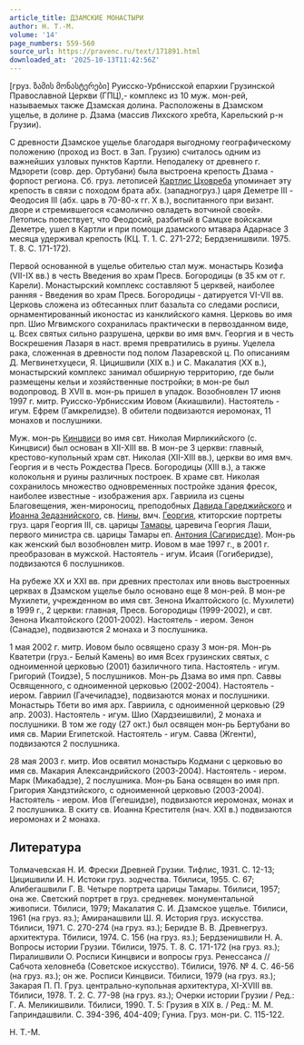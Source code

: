 ```yaml
---
article_title: ДЗАМСКИЕ МОНАСТЫРИ
author: Н. Т.-М.
volume: '14'
page_numbers: 559-560
source_url: https://pravenc.ru/text/171891.html
downloaded_at: '2025-10-13T11:42:56Z'
---
```


[груз. ზამის მონასტერები] Руисско-Урбнисской епархии Грузинской Православной Церкви (ГПЦ),- комплекс из 10 муж. мон-рей, называемых также Дзамская долина. Расположены в Дзамском ущелье, в долине р. Дзама (массив Лихского хребта, Карельский р-н Грузии).

С древности Дзамское ущелье благодаря выгодному географическому положению (проход из Вост. в Зап. Грузию) считалось одним из важнейших узловых пунктов Картли. Неподалеку от древнего г. Мдзорети (совр. дер. Ортубани) была выстроена крепость Дзама - форпост региона. Сб. груз. летописей [Картлис Цховреба](<https://pravenc.ru/text/Картлис Цховреба.html>) упоминает эту крепость в связи с походом брата абх. (западногруз.) царя Деметре III - Феодосия III (абх. царь в 70-80-х гг. X в.), воспитанного при визант. дворе и стремившегося «самолично овладеть вотчиной своей». Летопись повествует, что Феодосий, разбитый в Самцхе войсками Деметре, ушел в Картли и при помощи дзамского мтавара Адарнасе 3 месяца удерживал крепость (КЦ. Т. 1. С. 271-272; Бердзенишвили. 1975. Т. 8. С. 171-172).

Первой основанной в ущелье обителью стал муж. монастырь Козифа (VII-IX вв.) в честь Введения во храм Пресв. Богородицы (в 35 км от г. Карели). Монастырский комплекс составляют 5 церквей, наиболее ранняя - Введения во храм Пресв. Богородицы - датируется VI-VII вв. Церковь сложена из обтесанных плит базальта со следами росписи, орнаментированный иконостас из канклийского камня. Церковь во имя прп. Шио Мгвимского сохранилась практически в первозданном виде, ц. Всех святых сильно разрушена, церкви во имя вмч. Георгия и в честь Воскрешения Лазаря в наст. время превратились в руины. Уцелела рака, сложенная в древности под полом Лазаревской ц. По описаниям Д. Мегвинетхуцеси, Я. Цицишвили (XIX в.) и С. Макалатия (XX в.), монастырский комплекс занимал обширную территорию, где были размещены кельи и хозяйственные постройки; в мон-ре был водопровод. В XVII в. мон-рь пришел в упадок. Возобновлен 17 июня 1997 г. митр. Руисско-Урбнисским Иовом (Акиашвили). Настоятель - игум. Ефрем (Гамкрелидзе). В обители подвизаются иеромонах, 11 монахов и послушники.

Муж. мон-рь [Кинцвиси](https://pravenc.ru/text/Кинцвиси.html) во имя свт. Николая Мирликийского (с. Кинцвиси) был основан в XII-XIII вв. В мон-ре 3 церкви: главный, крестово-купольный храм свт. Николая (XII-XIII вв.), церкви во имя вмч. Георгия и в честь Рождества Пресв. Богородицы (XIII в.), а также колокольня и руины различных построек. В храме свт. Николая сохранилось множество одновременных постройке здания фресок, наиболее известные - изображения арх. Гавриила из сцены Благовещения, жен-мироносиц, преподобных [Давида Гареджийского](<https://pravenc.ru/text/Давида Гареджийского.html>) и [Иоанна Зедазнийского](<https://pravenc.ru/text/Иоанна Зедазнийского.html>), св. [Нины](https://pravenc.ru/text/Нины.html), вмч. [Георгия](https://pravenc.ru/text/Георгий.html), ктиторские портреты груз. царя Георгия III, св. царицы [Тамары](https://pravenc.ru/text/Тамара.html), царевича Георгия Лаши, первого министра св. царицы Тамары еп. [Антония (Сагирисдзе)](<https://pravenc.ru/text/Антония (Сагирисдзе).html>). Мон-рь как женский был возобновлен митр. Иовом в мае 1997 г., в 2001 г. преобразован в мужской. Настоятель - игум. Исаия (Гогиберидзе), подвизаются 6 послушников.

На рубеже XX и XXI вв. при древних престолах или вновь выстроенных церквах в Дзамском ущелье было основано еще 8 мон-рей. В мон-ре Мухилети, учрежденном во имя свт. Зенона Икалтойского (с. Мухилети) в 1999 г., 2 церкви: главная, Пресв. Богородицы (1999-2002), и свт. Зенона Икалтойского (2001-2002). Настоятель - иером. Зенон (Санадзе), подвизаются 2 монаха и 3 послушника.

1 мая 2002 г. митр. Иовом было освящено сразу 3 мон-ря. Мон-рь Кватетри (груз.- Белый Камень) во имя Всех грузинских святых, с одноименной церковью (2001) базиличного типа. Настоятель - игум. Григорий (Тоидзе), 5 послушников. Мон-рь Дзама во имя прп. Саввы Освященного, с одноименной церковью (2002-2004). Настоятель - иером. Гавриил (Гачечиладзе), подвизаются монах и послушники. Монастырь Тбети во имя арх. Гавриила, с одноименной церковью (29 апр. 2003). Настоятель - игум. Шио (Хардзеишвили), 2 монаха и послушники. В том же году (27 окт.) был освящен мон-рь Бертубани во имя св. Марии Египетской. Настоятель - игум. Савва (Жгенти), подвизаются 2 послушника.

28 мая 2003 г. митр. Иов освятил монастырь Кодмани с церковью во имя св. Макария Александрийского (2003-2004). Настоятель - иером. Марк (Микабадзе), 2 послушника. Мон-рь Бана освящен во имя прп. Григория Хандзтийского, с одноименной церковью (2003-2004). Настоятель - иером. Иов (Гегешидзе), подвизаются иеромонах, монах и 2 послушника. В скиту св. Иоанна Крестителя (нач. XXI в.) подвизаются иеромонах и 2 монаха.

## Литература

Толмачевская Н. И. Фрески Древней Грузии. Тифлис, 1931. С. 12-13; Цицишвили И. Н. Истоки груз. зодчества. Тбилиси, 1955. С. 67; Алибегашвили Г. В. Четыре портрета царицы Тамары. Тбилиси, 1957; она же. Светский портрет в груз. средневек. монументальной живописи. Тбилиси, 1979; Макалатия С. И. Дзамское ущелье. Тбилиси, 1961 (на груз. яз.); Амиранашвили Ш. Я. История груз. искусства. Тбилиси, 1971. С. 270-274 (на груз. яз.); Беридзе В. В. Древнегруз. архитектура. Тбилиси, 1974. С. 156 (на груз. яз.); Бердзенишвили Н. А. Вопросы истории Грузии. Тбилиси, 1975. Т. 8. С. 171-172 (на груз. яз.); Пиралишвили О. Росписи Кинцвиси и вопросы груз. Ренессанса // Сабчота хеловнеба (Советское искусство). Тбилиси, 1976. № 4. С. 46-56 (на груз. яз.); он же. Росписи Кинцвиси. Тбилиси, 1979 (на груз. яз.); Закарая П. П. Груз. центрально-купольная архитектура, XI-XVIII вв. Тбилиси, 1978. Т. 2. С. 77-98 (на груз. яз.); Очерки истории Грузии / Ред.: Г. А. Меликишвили. Тбилиси, 1990. Т. 5: Грузия в XIX в. / Ред.: М. М. Гаприндашвили. С. 394-396, 404-409; Гуниа. Груз. мон-ри. С. 115-122.

Н. Т.-М.
